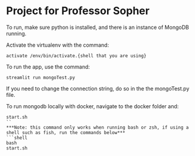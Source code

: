 # Project for Professor Sopher

To run, make sure python is installed, and there is an instance of MongoDB running. 

Activate the virtualenv with the command:
```shell
activate /env/bin/activate.{shell that you are using}
```

To run the app, use the command:
```shell
streamlit run mongoTest.py
```

If you need to change the connection string, do so in the the mongoTest.py file.

To run mongodb locally with docker, navigate to the docker folder and:
```shell
start.sh
``
***Note: this command only works when running bash or zsh, if using a shell such as fish, run the commands below***
```shell
bash
start.sh
```

